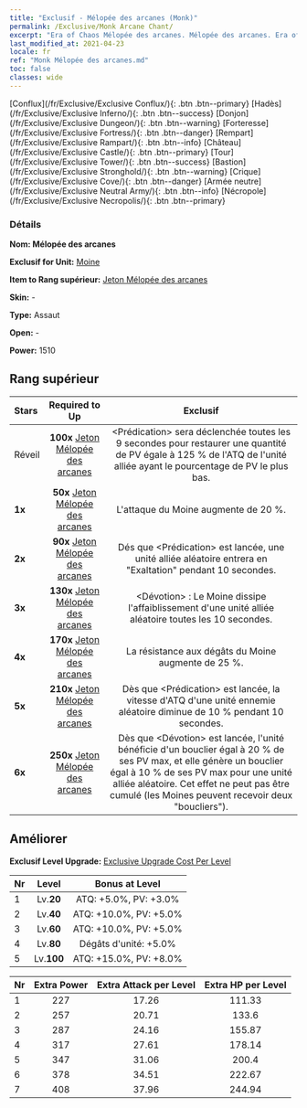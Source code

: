 ```yaml
---
title: "Exclusif - Mélopée des arcanes (Monk)"
permalink: /Exclusive/Monk Arcane Chant/
excerpt: "Era of Chaos Mélopée des arcanes. Mélopée des arcanes. Era of Chaos Exclusif Mélopée des arcanes. Moine Exclusif."
last_modified_at: 2021-04-23
locale: fr
ref: "Monk Mélopée des arcanes.md"
toc: false
classes: wide
---
```

 [Conflux](/fr/Exclusive/Exclusive Conflux/){: .btn .btn--primary} [Hadès](/fr/Exclusive/Exclusive Inferno/){: .btn .btn--success} [Donjon](/fr/Exclusive/Exclusive Dungeon/){: .btn .btn--warning} [Forteresse](/fr/Exclusive/Exclusive Fortress/){: .btn .btn--danger} [Rempart](/fr/Exclusive/Exclusive Rampart/){: .btn .btn--info} [Château](/fr/Exclusive/Exclusive Castle/){: .btn .btn--primary} [Tour](/fr/Exclusive/Exclusive Tower/){: .btn .btn--success} [Bastion](/fr/Exclusive/Exclusive Stronghold/){: .btn .btn--warning} [Crique](/fr/Exclusive/Exclusive Cove/){: .btn .btn--danger} [Armée neutre](/fr/Exclusive/Exclusive Neutral Army/){: .btn .btn--info} [Nécropole](/fr/Exclusive/Exclusive Necropolis/){: .btn .btn--primary} 

### Détails
 **Nom: Mélopée des arcanes** 

 **Exclusif for Unit:** [Moine](/fr/units/Monk/) 

 **Item to Rang supérieur:** [Jeton Mélopée des arcanes](/ItemsFR/con_915/)

 **Skin:** -

 **Type:** Assaut

 **Open:** -

 **Power:** 1510

## Rang supérieur

  |     Stars    |  Required to Up | Exclusif |
  |:-------------|:---------------:|:---------------:|
  |  Réveil  | **100x** [Jeton Mélopée des arcanes](/ItemsFR/con_915/) | <Prédication> sera déclenchée toutes les 9 secondes pour restaurer une quantité de PV égale à 125 % de l'ATQ de l'unité alliée ayant le pourcentage de PV le plus bas. |
  | **1x** <i class="fas fa-star"/> | **50x** [Jeton Mélopée des arcanes](/ItemsFR/con_915/) | L'attaque du Moine augmente de 20 %. |
  | **2x** <i class="fas fa-star"/> | **90x** [Jeton Mélopée des arcanes](/ItemsFR/con_915/) | Dés que <Prédication> est lancée, une unité alliée aléatoire entrera en \"Exaltation\" pendant 10 secondes. |
  | **3x** <i class="fas fa-star"/> | **130x** [Jeton Mélopée des arcanes](/ItemsFR/con_915/) | <Dévotion> : Le Moine dissipe l'affaiblissement d'une unité alliée aléatoire toutes les 10 secondes. |
  | **4x** <i class="fas fa-star"/> | **170x** [Jeton Mélopée des arcanes](/ItemsFR/con_915/) | La résistance aux dégâts du Moine augmente de 25 %. |
  | **5x** <i class="fas fa-star"/> | **210x** [Jeton Mélopée des arcanes](/ItemsFR/con_915/) | Dès que <Prédication> est lancée, la vitesse d'ATQ d'une unité ennemie aléatoire diminue de 10 % pendant 10 secondes. |
  | **6x** <i class="fas fa-star"/> | **250x** [Jeton Mélopée des arcanes](/ItemsFR/con_915/) | Dès que <Dévotion> est lancée, l'unité bénéficie d'un bouclier égal à 20 % de ses PV max, et elle génère un bouclier égal à 10 % de ses PV max pour une unité alliée aléatoire. Cet effet ne peut pas être cumulé (les Moines peuvent recevoir deux \"boucliers\"). |


## Améliorer
 **Exclusif Level Upgrade:** [Exclusive Upgrade Cost Per Level](/Exclusive/ExclusiveUpgradeCostPerLevel/)

  |  Nr  |   Level  | Bonus at Level |
  |:-----|:--------:|:--------------:|
  | 1 | Lv.**20** | ATQ: +5.0%, PV: +3.0% |
  | 2 | Lv.**40** | ATQ: +10.0%, PV: +5.0% |
  | 3 | Lv.**60** | ATQ: +10.0%, PV: +5.0% |
  | 4 | Lv.**80** | Dégâts d'unité: +5.0% |
  | 5 | Lv.**100** | ATQ: +15.0%, PV: +8.0% |


  |  Nr  |  Extra Power | Extra Attack per Level | Extra HP per Level |
  |:-----|:--------:|:--------:|:--------:|
  | 1 | 227 | 17.26 | 111.33 |
  | 2 | 257 | 20.71 | 133.6 |
  | 3 | 287 | 24.16 | 155.87 |
  | 4 | 317 | 27.61 | 178.14 |
  | 5 | 347 | 31.06 | 200.4 |
  | 6 | 378 | 34.51 | 222.67 |
  | 7 | 408 | 37.96 | 244.94 |


